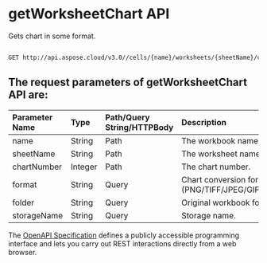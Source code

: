 # **getWorksheetChart API**

Gets chart in some format. 

```bash

GET http://api.aspose.cloud/v3.0//cells/{name}/worksheets/{sheetName}/charts/{chartNumber}

```

## The request parameters of **getWorksheetChart** API are: 

| Parameter Name | Type | Path/Query String/HTTPBody | Description | 
| :- | :- | :- |:- | 
|name|String|Path|The workbook name.|
|sheetName|String|Path|The worksheet name.|
|chartNumber|Integer|Path|The chart number.|
|format|String|Query|Chart conversion format.(PNG/TIFF/JPEG/GIF/EMF/BMP)|
|folder|String|Query|Original workbook folder.|
|storageName|String|Query|Storage name.|


The [OpenAPI Specification](https://reference.aspose.cloud/cells/#/ChartsController/GetWorksheetChart) defines a publicly accessible programming interface and lets you carry out REST interactions directly from a web browser.
